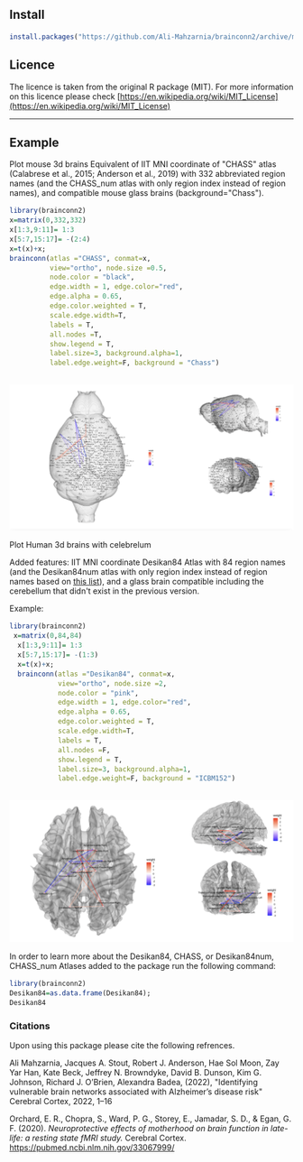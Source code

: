 ## Install  
```R
install.packages("https://github.com/Ali-Mahzarnia/brainconn2/archive/master.tar.gz", repos = NULL, type="source")
```

## Licence

The licence is taken from the original R package (MIT). For more information on this licence please check [https://en.wikipedia.org/wiki/MIT_License](https://en.wikipedia.org/wiki/MIT_License)


****



## Example

Plot mouse 3d brains 
Equivalent of IIT MNI coordinate of "CHASS" atlas (Calabrese et al., 2015; Anderson et al., 2019) with 332 abbreviated region names (and the CHASS_num atlas with only region index instead of region names), and compatible mouse glass brains (background="Chass").

```R
library(brainconn2)
x=matrix(0,332,332)
x[1:3,9:11]= 1:3
x[5:7,15:17]= -(2:4)
x=t(x)+x; 
brainconn(atlas ="CHASS", conmat=x, 
          view="ortho", node.size =0.5, 
          node.color = "black", 
          edge.width = 1, edge.color="red", 
          edge.alpha = 0.65,
          edge.color.weighted = T,
          scale.edge.width=T,
          labels = T,
          all.nodes =T, 
          show.legend = T, 
          label.size=3, background.alpha=1, 
          label.edge.weight=F, background = "Chass")  
          
```

![](https://github.com/Ali-Mahzarnia/brainconn2/raw/main/temp2.png)



Plot Human 3d brains with celebrelum

Added features: IIT MNI coordinate Desikan84 Atlas with 84 region names (and the Desikan84num atlas with only region index instead of region names based on [this list](https://github.com/Ali-Mahzarnia/atlasindex/blob/main/atlasindex.csv)), and a glass brain compatible including the cerebellum that didn't exist in the previous version.


Example:

```R
library(brainconn2)
 x=matrix(0,84,84)
  x[1:3,9:11]= 1:3
  x[5:7,15:17]= -(1:3)
  x=t(x)+x; 
  brainconn(atlas ="Desikan84", conmat=x, 
            view="ortho", node.size =2, 
            node.color = "pink", 
            edge.width = 1, edge.color="red", 
            edge.alpha = 0.65,
            edge.color.weighted = T,
            scale.edge.width=T,
            labels = T,
            all.nodes =F, 
            show.legend = T, 
            label.size=3, background.alpha=1, 
            label.edge.weight=F, background = "ICBM152")  
          
```

![](https://github.com/Ali-Mahzarnia/brainconn2/raw/main/temp.png)



In order to learn more about the Desikan84, CHASS, or Desikan84num, CHASS_num Atlases added to the package run the following command:
```R
library(brainconn2)
Desikan84=as.data.frame(Desikan84);
Desikan84
```

### Citations
Upon using this package please cite the following refrences.

Ali Mahzarnia, Jacques A. Stout, Robert J. Anderson, Hae Sol Moon, Zay Yar Han, Kate Beck, Jeffrey N. Browndyke,
David B. Dunson, Kim G. Johnson, Richard J. O’Brien, Alexandra Badea, (2022), "Identifying vulnerable brain networks associated with
Alzheimer’s disease risk" Cerebral Cortex, 2022, 1–16

Orchard, E. R., Chopra, S., Ward, P. G., Storey, E., Jamadar, S. D., & Egan, G. F. (2020). *Neuroprotective effects of motherhood on brain function in late-life: a resting state fMRI study.* Cerebral Cortex. \
https://pubmed.ncbi.nlm.nih.gov/33067999/

 
